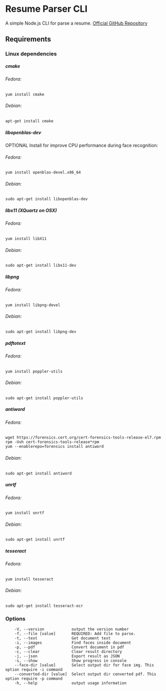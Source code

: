 # Resume Parser CLI
A simple Node.js CLI for parse a resume. [Official GitHub Repository](https://github.com/RobyFerro/DocumentParserCLI)

## Requirements
### Linux dependencies
##### cmake 
###### Fedora:
    yum install cmake
###### Debian:
    apt-get install cmake
##### libopenblas-dev
OPTIONAL Install for improve CPU performance during face recognition:  
###### Fedora:
    yum install openblas-devel.x86_64
###### Debian: 
    sudo apt-get install libopenblas-dev
##### libx11 (XQuartz on OSX)
###### Fedora:
    yum install libX11
###### Debian:
    sudo apt-get install libx11-dev
##### libpng 
###### Fedora:
    yum install libpng-devel
###### Debian:
    sudo apt-get install libpng-dev
##### pdftotext 
###### Fedora: 
    yum install poppler-utils
###### Debian:
    sudo apt-get install poppler-utils
##### antiword 
###### Fedora:
    wget https://forensics.cert.org/cert-forensics-tools-release-el7.rpm
    rpm -Uvh cert-forensics-tools-release*rpm
    yum --enablerepo=forensics install antiword
###### Debian: 
    sudo apt-get install antiword
##### unrtf
###### Fedora:
    yum install unrtf
###### Debian:
    sudo apt-get install unrtf
##### tesseract 
###### Fedora:
    yum install tesseract
###### Debian:
    sudo apt-get install tesseract-ocr

### Options
```
    -V, --version            output the version number
    -f, --file [value]       REQUIRED: Add file to parse.
    -t, --text               Get document text
    -i, --images             Find faces inside document
    -p, --pdf                Convert document in pdf
    -c, --clear              Clear result directory
    -j, --json               Export result as JSON
    -s, --show               Show progress in console
    --face-dir [value]       Select output dir for face img. This option require -i command
    --converted-dir [value]  Select output dir converted pdf. This option require -p command
    -h, --help               output usage information
```
